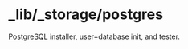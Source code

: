 _lib/_storage/postgres
======================

[PostgreSQL](https://en.wikipedia.org/wiki/PostgreSQL) installer, user+database init, and tester.
